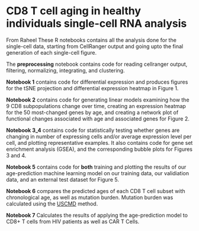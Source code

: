 # CD8 T cell aging in healthy individuals single-cell RNA analysis
From Raheel
These R notebooks contains all the analysis done for the single-cell data, starting from CellRanger output and going upto the final generation of each single-cell figure. 

The **preprocessing** notebook contains code for reading cellranger output, filtering, normalizing, integrating, and clustering.

**Notebook 1** contains code for differential expression and produces figures for the tSNE projection and differential expression heatmap in Figure 1.

**Notebook 2** contains code for generating linear models examining how the 9 CD8 subpopulations change over time, creating an expression heatmap for the 50 most-changed genes by age, and creating a network plot of functional changes associated with age and associated genes for Figure 2.

**Notebook 3_4** contains code for statistically testing whether genes are changing in number of expressing cells and/or average expression level per cell, and plotting representative examples. It also contains code for gene set enrichment analysis (GSEA), and the corresponding bubble plots for Figures 3 and 4.

**Notebook 5** contains code for ******both****** training and plotting the results of our age-prediction machine learning model on our training data, our validiation data, and an external test dataset for Figure 5. 

**Notebook 6** compares the predicted ages of each CD8 T cell subset with chronological age, as well as mutation burden. Mutation burden was calculated using the [USCMD](https://github.com/Weng-lab-NIH/USCMD) method. 

**Notebook 7** Calculates the results of applying the age-prediction model to CD8+ T cells from HIV patients as well as CAR T Cells. 
